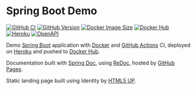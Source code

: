 # Spring Boot Demo

[![GitHub CI][github-ci-img]][github-ci-link]
[![GitHub Version][github-version-img]][github-version-link]
[![Docker Image Size][docker-size-img]][docker-size-link]
[![Docker Hub][docker-hub-img]][docker-hub-link]
[![Heroku][heroku-img]][heroku-link]
[![OpenAPI][openapi-img]][openapi-link]

Demo [Spring Boot](https://spring.io/projects/spring-boot) application with [Docker](https://www.docker.com/) and [GitHub Actions](https://github.com/features/actions) CI, deployed on [Heroku](https://dashboard.heroku.com/) and pushed to [Docker Hub](https://hub.docker.com/).

Documentation built with [Spring Doc](https://springdoc.org/), using [ReDoc](https://github.com/Redocly/redoc), hosted by [GitHub Pages](https://pages.github.com/).

Static landing page built using Identity by [HTML5 UP](https://html5up.net).

[github-ci-img]: https://github.com/RafhaanShah/Spring-Boot-Camp/workflows/Build%20and%20Test/badge.svg
[github-ci-link]: https://github.com/RafhaanShah/Spring-Boot-Camp/actions?query=workflow%3A%22Build+and+Test%22
[github-version-img]: https://img.shields.io/github/v/release/rafhaanshah/Spring-Boot-Camp?label=Version
[github-version-link]: https://github.com/RafhaanShah/Spring-Boot-Camp/releases
[docker-hub-img]: https://img.shields.io/badge/Docker%20Hub-published-099cec.svg?labelColor=ffffff&logo=docker
[docker-hub-link]: https://hub.docker.com/r/rafhaanshah/springbootcamp
[docker-size-img]: https://img.shields.io/docker/image-size/rafhaanshah/springbootcamp/latest?label=Image%20Size
[docker-size-link]: https://hub.docker.com/r/rafhaanshah/springbootcamp/tags
[heroku-img]: https://img.shields.io/badge/Heroku-deployed-ffffff.svg?labelColor=591db1&logo=heroku
[heroku-link]: https://spring-boot-camp.herokuapp.com/
[openapi-img]: https://img.shields.io/swagger/valid/3.0?label=OpenAPI&specUrl=https%3A%2F%2Fraw.githubusercontent.com%2FRafhaanShah%2FSpring-Boot-Camp%2Frelease%2Fdocs%2Fapi.json
[openapi-link]: https://swagger.io/specification/
